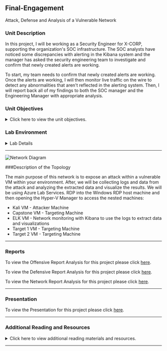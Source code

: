 ## Final-Engagement
Attack, Defense and Analysis of a Vulnerable Network


### Unit Description

In this project, I will be working as a Security Engineer for X-CORP, supporting the organization's SOC infrastructure. The SOC analysts have noticed some discrepancies with alerting in the Kibana system and the manager has asked the security engineering team to investigate and confirm that newly created alerts are working.

To start, my team needs to confirm that newly created alerts are working. Once the alerts are working, I will then monitor live traffic on the wire to detect any abnormalities that aren't reflected in the alerting system. Then, I will report back all of my findings to both the SOC manager and the Engineering Manager with appropriate analysis.


### Unit Objectives 

<details>
    <summary>Click here to view the unit objectives.</summary>

  <br>

- **Alert and Attacking Target 1

    - Configure alerts in Kibana 
    - Attack a machine on the network.
    - Capture the flag on the victim machine.

- *Wireshark Strikes Back

    - Capture network traffic
    - Investigate a number of suspicious activities
    - Collect corporate misuse evidence
    - Work in groups to create a presentation

- **Final Group Presentations

    - Complete and submit group presentations
    - Submit an offensive red team analysis
    - Submit a defensive blue team analysis
    - Submit a network forensic analysis. 

</details>


### Lab Environment


<details><summary>Lab Details</summary>
<br>

In this unit, you will be using a new Web Vulns lab environment located in Windows Azure Lab Services. RDP into the **Windows RDP host machine** using the following credentials:

  - Username: `azadmin`
  - Password: `p4ssw0rd*`

This is a diagram of the network and the machines that will be used in this lab:

![](https://github.com/raospiratory/Final-Engagement/blob/main/Images/final-project-setup.png)

Open the Hyper-V Manager to access the nested machines:

**ELK machine credentials:** The same ELK setup that you created in Project 1. It holds the Kibana dashboards.
- Username: `vagrant`
- Password: `vagrant`
- IP Address: `192.168.1.100`

**Kali:** A standard Kali Linux machine for use in the penetration test on Day 1. 
- Username: `root`
- Password: `toor`
- IP Address: `192.168.1.90`

**Capstone:** Filebeat and Metricbeat are installed and will forward logs to the ELK machine. 
- IP Address: `192.168.1.105`
   - Please note that this VM is in the network solely for the purpose of testing alerts.

**Target 1:** Exposes a vulnerable WordPress server.
- IP Address: `192.168.1.110`

**Target 2:** Students should ignore Target 2 until they have completed all other parts of the project.

</details>  

---

![Network Diagram](https://github.com/raospiratory/Final-Engagement/blob/main/Images/finalprojectnet.drawio)

###Description of the Topology

The main purpose of this network is to expose an attack within a vulnerable VM within your environment. After, we will be collecting logs and data from the attack and analyzing the extracted data and visualize the results. We will be using Azure Lab Services. RDP into the Windows RDP host machine and then opening the Hyper-V Manager to access the nested machines: 
- Kali VM - Attacker Machine
- Capstone VM - Targeting Machine
- ELK VM - Network monitoring with Kibana to use the logs to extract data and visualizations 
- Target 1 VM - Targeting Machine
- Target 2 VM - Targeting Machine

---


### Reports
To view the Offensive Report Analysis for this project please click [here](https://github.com/raospiratory/Final-Engagement/blob/main/Presentation/RedTeamReport.pdf).

To view the Defensive Report Analysis for this project please click [here](https://github.com/raospiratory/Final-Engagement/blob/main/Presentation/BlueTeamReport.pdf).

To view the Network Report Analysis for this project please click [here](https://github.com/raospiratory/Final-Engagement/blob/main/Presentation/NetworkAnalysis.pdf).

---


### Presentation
To view the Presentation for this project please click [here](https://github.com/raospiratory/Final-Engagement/blob/main/Presentation/FinalPresentation.pdf).

---


### Additional Reading and Resources

<details> 
<summary> Click here to view additional reading materials and resources. </summary>
</br>

These resources are provided as optional, recommended resources to supplement the concepts covered in this unit.

- [SANS Pentesting Cheatsheet](https://www.sans.org/blog/sans-poster-building-a-better-pen-tester-pdf-download/)


</details>

---